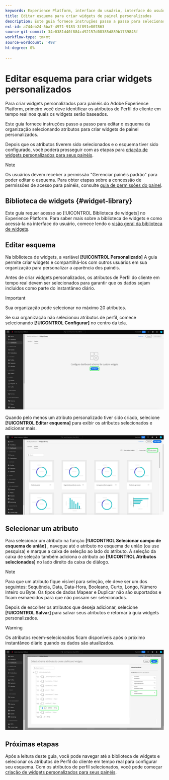 ```yaml
---
keywords: Experience Platform, interface do usuário, interface do usuário, painéis, painel, perfis, segmentos, destinos, uso de licença
title: Editar esquema para criar widgets de painel personalizados
description: Este guia fornece instruções passo a passo para selecionar atributos e configurar o esquema da sua organização para criar widgets personalizados para painéis do Adobe Experience Platform.
exl-id: a744eb24-5ba7-4971-9183-3f891e807863
source-git-commit: 34e0381d40f884cd92157d08385d889b1739845f
workflow-type: tm+mt
source-wordcount: '498'
ht-degree: 0%

---
```


# Editar esquema para criar widgets personalizados

Para criar widgets personalizados para painéis do Adobe Experience Platform, primeiro você deve identificar os atributos de Perfil do cliente em tempo real nos quais os widgets serão baseados.

Este guia fornece instruções passo a passo para editar o esquema da organização selecionando atributos para criar widgets de painel personalizados.

Depois que os atributos tiverem sido selecionados e o esquema tiver sido configurado, você poderá prosseguir com as etapas para [criação de widgets personalizados para seus painéis](custom-widgets.md).

>[!NOTE]
>
>Os usuários devem receber a permissão &quot;Gerenciar painéis padrão&quot; para poder editar o esquema. Para obter etapas sobre a concessão de permissões de acesso para painéis, consulte [guia de permissões do painel](../permissions.md).

## Biblioteca de widgets {#widget-library}

Este guia requer acesso ao [!UICONTROL Biblioteca de widgets] no Experience Platform. Para saber mais sobre a biblioteca de widgets e como acessá-la na interface do usuário, comece lendo o [visão geral da biblioteca de widgets](widget-library.md).

## Editar esquema

Na biblioteca de widgets, a variável **[!UICONTROL Personalizado]** A guia permite criar widgets e compartilhá-los com outros usuários em sua organização para personalizar a aparência dos painéis.

Antes de criar widgets personalizados, os atributos de Perfil do cliente em tempo real devem ser selecionados para garantir que os dados sejam incluídos como parte do instantâneo diário.

>[!IMPORTANT]
>
>Sua organização pode selecionar no máximo 20 atributos.

Se sua organização não selecionou atributos de perfil, comece selecionando **[!UICONTROL Configurar]** no centro da tela.

![A guia Personalizado do espaço de trabalho da biblioteca de widgets com Configurar , realçada.](../images/customization/configure-schema.png)

Quando pelo menos um atributo personalizado tiver sido criado, selecione **[!UICONTROL Editar esquema]** para exibir os atributos selecionados e adicionar mais.

![A guia Personalizado do espaço de trabalho da biblioteca de widgets com o esquema Editar é realçada.](../images/customization/edit-schema.png)

## Selecionar um atributo

Para selecionar um atributo na função **[!UICONTROL Selecionar campo de esquema de união]** , navegue até o atributo no esquema de união (ou use pesquisa) e marque a caixa de seleção ao lado do atributo. A seleção da caixa de seleção também adiciona o atributo ao **[!UICONTROL Atributos selecionados]** no lado direito da caixa de diálogo.

>[!NOTE]
>
>Para que um atributo fique visível para seleção, ele deve ser um dos seguintes: Sequência, Data, Data-Hora, Booleano, Curto, Longo, Número Inteiro ou Byte. Os tipos de dados Mapear e Duplicar não são suportados e ficam esmaecidos para que não possam ser selecionados.

Depois de escolher os atributos que deseja adicionar, selecione **[!UICONTROL Salvar]** para salvar seus atributos e retornar à guia widgets personalizados.

>[!WARNING]
>Os atributos recém-selecionados ficam disponíveis após o próximo instantâneo diário quando os dados são atualizados.

![A caixa de diálogo para selecionar atributos de esquema com atributos e Salvar realçado.](../images/customization/select-attribute.png)

## Próximas etapas

Após a leitura deste guia, você pode navegar até a biblioteca de widgets e selecionar os atributos de Perfil do cliente em tempo real para configurar seu esquema. Com os atributos de perfil selecionados, você pode começar [criação de widgets personalizados para seus painéis](custom-widgets.md).
